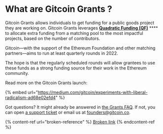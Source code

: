 # What are Gitcoin Grants ?

Gitcoin Grants allows individuals to get funding for a public goods project they are working on. Gitcoin Grants leverages [**Quadratic Funding (QF)**](https://wtfisqf.com/) **** to allocate extra funding from a matching pool to the most impactful projects, based on the number of contributors.

Gitcoin—with the support of the Ethereum Foundation and other matching partners—aims to run at least quarterly rounds in 2022.

The hope is that the regularly scheduled rounds will allow grantees to use these funds as a strong funding source for their work in the Ethereum community.

Read more on the Gitcoin Grants launch:

{% embed url="https://medium.com/gitcoin/experiments-with-liberal-radicalism-ad68e02efd4" %}

Got questions? It might already be answered in [the Grants FAQ](broken-reference). If not, you can open [a support ticket](https://support.gitcoin.co/new/) or email us at [founders@gitcoin.co](mailto:founders@gitcoin.co).

{% content-ref url="broken-reference" %}
[Broken link](broken-reference)
{% endcontent-ref %}
